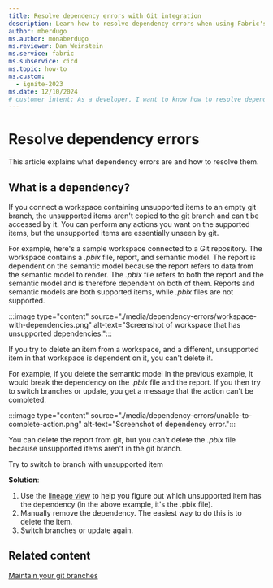 ```yaml
---
title: Resolve dependency errors with Git integration
description: Learn how to resolve dependency errors when using Fabric's git integration tools.
author: mberdugo
ms.author: monaberdugo
ms.reviewer: Dan Weinstein
ms.service: fabric
ms.subservice: cicd
ms.topic: how-to
ms.custom:
  - ignite-2023
ms.date: 12/10/2024
# customer intent: As a developer, I want to know how to resolve dependency errors when using Fabric's git integration tools.
---
```


# Resolve dependency errors

This article explains what dependency errors are and how to resolve them.

## What is a dependency?

If you connect a workspace containing unsupported items to an empty git branch, the unsupported items aren't copied to the git branch and can't be accessed by it. You can perform any actions you want on the supported items, but the unsupported items are essentially unseen by git.

For example, here's a sample workspace connected to a Git repository. The workspace contains a *.pbix* file, report, and semantic model. The report is dependent on the semantic model because the report refers to data from the semantic model to render. The *.pbix* file refers to both the report and the semantic model and is therefore dependent on both of them. Reports and semantic models are both supported items, while *.pbix* files are not supported.

:::image type="content" source="./media/dependency-errors/workspace-with-dependencies.png" alt-text="Screenshot of workspace that has unsupported dependencies.":::

If you try to delete an item from a workspace, and a different, unsupported item in that workspace is dependent on it, you can't delete it.

For example, if you delete the semantic model in the previous example, it would break the dependency on the *.pbix* file and the report. If you then try to switch branches or update, you get a message that the action can't be completed.

:::image type="content" source="./media/dependency-errors/unable-to-complete-action.png" alt-text="Screenshot of dependency error.":::

You can delete the report from git, but you can't delete the *.pbix* file because unsupported items aren't in the git branch.

Try to switch to branch with unsupported item

**Solution**:

1. Use the [lineage view](../../governance/lineage.md) to help you figure out which unsupported item has the dependency (in the above example, it's the .pbix file).
1. Manually remove the dependency. The easiest way to do this is to delete the item.
1. Switch branches or update again.

## Related content

[Maintain your git branches](./manage-branches.md)
